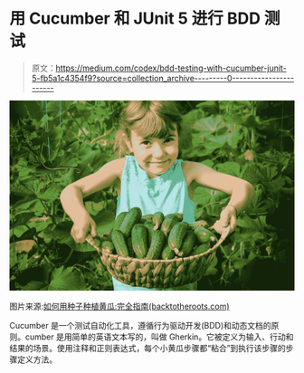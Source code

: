 # 用 Cucumber 和 JUnit 5 进行 BDD 测试

> 原文：<https://medium.com/codex/bdd-testing-with-cucumber-junit-5-fb5a1c4354f9?source=collection_archive---------0----------------------->

![](img/683581d322a65d109b860c54ab8847e3.png)

图片来源:[如何用种子种植黄瓜:完全指南(backtotheroots.com)](https://blog.backtotheroots.com/2020/11/18/how-to-grow-cucumbers/)

Cucumber 是一个测试自动化工具，遵循行为驱动开发(BDD)和动态文档的原则。cumber 是用简单的英语文本写的，叫做 Gherkin。它被定义为输入、行动和结果的场景。使用注释和正则表达式，每个小黄瓜步骤都“粘合”到执行该步骤的步骤定义方法。